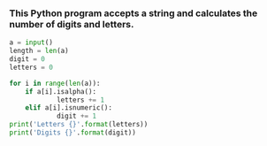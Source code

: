 ### This Python program accepts a string and calculates the number of digits and letters. 
```.py
a = input()
length = len(a)
digit = 0
letters = 0

for i in range(len(a)):
    if a[i].isalpha():
            letters += 1
    elif a[i].isnumeric():
            digit += 1
print('Letters {}'.format(letters))
print('Digits {}'.format(digit))
```
